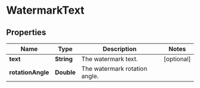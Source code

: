 
# WatermarkText

## Properties
Name | Type | Description | Notes
------------ | ------------- | ------------- | -------------
**text** | **String** | The watermark text. |  [optional]
**rotationAngle** | **Double** | The watermark rotation angle. | 



